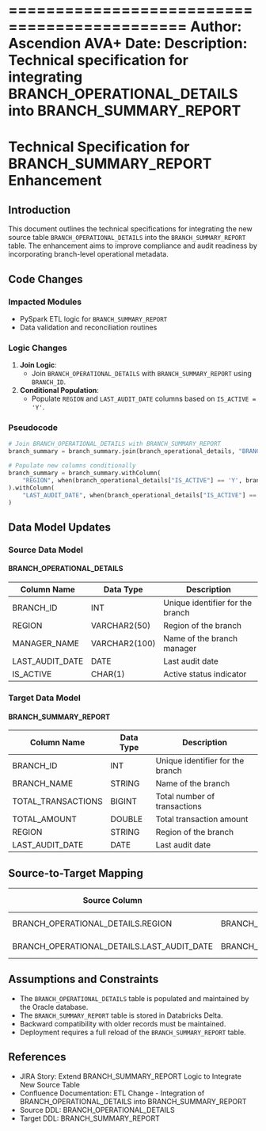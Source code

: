 =============================================
Author: Ascendion AVA+
Date: <Leave it blank>
Description: Technical specification for integrating BRANCH_OPERATIONAL_DETAILS into BRANCH_SUMMARY_REPORT
=============================================

# Technical Specification for BRANCH_SUMMARY_REPORT Enhancement

## Introduction
This document outlines the technical specifications for integrating the new source table `BRANCH_OPERATIONAL_DETAILS` into the `BRANCH_SUMMARY_REPORT` table. The enhancement aims to improve compliance and audit readiness by incorporating branch-level operational metadata.

## Code Changes
### Impacted Modules
- PySpark ETL logic for `BRANCH_SUMMARY_REPORT`
- Data validation and reconciliation routines

### Logic Changes
1. **Join Logic**:
   - Join `BRANCH_OPERATIONAL_DETAILS` with `BRANCH_SUMMARY_REPORT` using `BRANCH_ID`.
2. **Conditional Population**:
   - Populate `REGION` and `LAST_AUDIT_DATE` columns based on `IS_ACTIVE = 'Y'`.

### Pseudocode
```python
# Join BRANCH_OPERATIONAL_DETAILS with BRANCH_SUMMARY_REPORT
branch_summary = branch_summary.join(branch_operational_details, "BRANCH_ID")

# Populate new columns conditionally
branch_summary = branch_summary.withColumn(
    "REGION", when(branch_operational_details["IS_ACTIVE"] == 'Y', branch_operational_details["REGION"])
).withColumn(
    "LAST_AUDIT_DATE", when(branch_operational_details["IS_ACTIVE"] == 'Y', branch_operational_details["LAST_AUDIT_DATE"])
)
```

## Data Model Updates
### Source Data Model
#### BRANCH_OPERATIONAL_DETAILS
| Column Name       | Data Type   | Description                      |
|-------------------|-------------|----------------------------------|
| BRANCH_ID         | INT         | Unique identifier for the branch |
| REGION            | VARCHAR2(50)| Region of the branch             |
| MANAGER_NAME      | VARCHAR2(100)| Name of the branch manager       |
| LAST_AUDIT_DATE   | DATE        | Last audit date                  |
| IS_ACTIVE         | CHAR(1)     | Active status indicator          |

### Target Data Model
#### BRANCH_SUMMARY_REPORT
| Column Name       | Data Type   | Description                      |
|-------------------|-------------|----------------------------------|
| BRANCH_ID         | INT         | Unique identifier for the branch |
| BRANCH_NAME       | STRING      | Name of the branch               |
| TOTAL_TRANSACTIONS| BIGINT      | Total number of transactions     |
| TOTAL_AMOUNT      | DOUBLE      | Total transaction amount         |
| REGION            | STRING      | Region of the branch             |
| LAST_AUDIT_DATE   | DATE        | Last audit date                  |

## Source-to-Target Mapping
| Source Column                  | Target Column                  | Transformation Rule              |
|--------------------------------|---------------------------------|----------------------------------|
| BRANCH_OPERATIONAL_DETAILS.REGION | BRANCH_SUMMARY_REPORT.REGION | Populate if IS_ACTIVE = 'Y'     |
| BRANCH_OPERATIONAL_DETAILS.LAST_AUDIT_DATE | BRANCH_SUMMARY_REPORT.LAST_AUDIT_DATE | Populate if IS_ACTIVE = 'Y' |

## Assumptions and Constraints
- The `BRANCH_OPERATIONAL_DETAILS` table is populated and maintained by the Oracle database.
- The `BRANCH_SUMMARY_REPORT` table is stored in Databricks Delta.
- Backward compatibility with older records must be maintained.
- Deployment requires a full reload of the `BRANCH_SUMMARY_REPORT` table.

## References
- JIRA Story: Extend BRANCH_SUMMARY_REPORT Logic to Integrate New Source Table
- Confluence Documentation: ETL Change - Integration of BRANCH_OPERATIONAL_DETAILS into BRANCH_SUMMARY_REPORT
- Source DDL: BRANCH_OPERATIONAL_DETAILS
- Target DDL: BRANCH_SUMMARY_REPORT